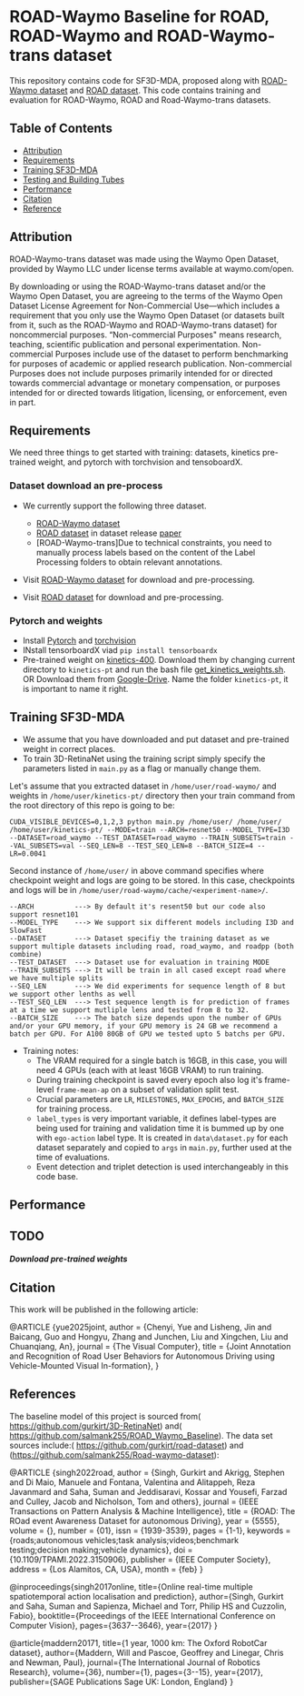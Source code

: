 # ROAD-Waymo Baseline for ROAD, ROAD-Waymo and ROAD-Waymo-trans dataset
This repository contains code for SF3D-MDA, proposed along with [ROAD-Waymo dataset](https://github.com/salmank255/Road-waymo-dataset) and [ROAD dataset](https://github.com/gurkirt/road-dataset). This code contains training and evaluation for ROAD-Waymo, ROAD and Road-Waymo-trans datasets. 



## Table of Contents
- <a href='#Attribution'>Attribution</a>
- <a href='#requirements'>Requirements</a>
- <a href='#training-SF3D-MDA'>Training SF3D-MDA</a>
- <a href='#testing-and-building-tubes'>Testing and Building Tubes</a>
- <a href='#performance'>Performance</a>
- <a href='#citation'>Citation</a>
- <a href='#references'>Reference</a>


## Attribution

ROAD-Waymo-trans dataset was made using the Waymo Open Dataset, provided by Waymo LLC under license terms available at waymo.com/open.

By downloading or using the ROAD-Waymo-trans dataset and/or the Waymo Open Dataset, you are agreeing to the terms of the Waymo Open Dataset License Agreement for Non-Commercial Use—which includes a requirement that you only use the Waymo Open Dataset (or datasets built from it, such as the ROAD-Waymo and ROAD-Waymo-trans dataset) for noncommercial purposes. “Non-commercial Purposes" means research, teaching, scientific publication and personal experimentation. Non-commercial Purposes include use of the dataset to perform benchmarking for purposes of academic or applied research publication. Non-commercial Purposes does not include purposes primarily intended for or directed towards commercial advantage or monetary compensation, or purposes intended for or directed towards litigation, licensing, or enforcement, even in part.


## Requirements
We need three things to get started with training: datasets, kinetics pre-trained weight, and pytorch with torchvision and tensoboardX. 

### Dataset download an pre-process

- We currently support the following three dataset.
    - [ROAD-Waymo dataset](https://github.com/salmank255/Road-waymo-dataset)
    - [ROAD dataset](https://github.com/gurkirt/road-dataset) in dataset release [paper](https://arxiv.org/pdf/2102.11585.pdf)
    - [ROAD-Waymo-trans]Due to technical constraints, you need to manually process labels based on the content of the Label Processing folders to obtain relevant annotations.

- Visit [ROAD-Waymo dataset](https://github.com/salmank255/Road-waymo-dataset) for download and pre-processing. 
- Visit [ROAD dataset](https://github.com/gurkirt/road-dataset) for download and pre-processing. 


### Pytorch and weights

  - Install [Pytorch](https://pytorch.org/) and [torchvision](http://pytorch.org/docs/torchvision/datasets.html)
  - INstall tensorboardX viad `pip install tensorboardx`
  - Pre-trained weight on [kinetics-400](https://deepmind.com/research/open-source/kinetics). Download them by changing current directory to `kinetics-pt` and run the bash file [get_kinetics_weights.sh](./kinetics-pt/get_kinetics_weights.sh). OR Download them from  [Google-Drive](https://drive.google.com/drive/folders/1xERCC1wa1pgcDtrZxPgDKteIQLkLByPS?usp=sharing). Name the folder `kinetics-pt`, it is important to name it right. 



## Training SF3D-MDA
- We assume that you have downloaded and put dataset and pre-trained weight in correct places.    
- To train 3D-RetinaNet using the training script simply specify the parameters listed in `main.py` as a flag or manually change them.

Let's assume that you extracted dataset in `/home/user/road-waymo/` and weights in `/home/user/kinetics-pt/` directory then your train command from the root directory of this repo is going to be:

```
CUDA_VISIBLE_DEVICES=0,1,2,3 python main.py /home/user/ /home/user/  /home/user/kinetics-pt/ --MODE=train --ARCH=resnet50 --MODEL_TYPE=I3D --DATASET=road_waymo --TEST_DATASET=road_waymo --TRAIN_SUBSETS=train --VAL_SUBSETS=val --SEQ_LEN=8 --TEST_SEQ_LEN=8 --BATCH_SIZE=4 --LR=0.0041
```

Second instance of `/home/user/` in above command specifies where checkpoint weight and logs are going to be stored. In this case, checkpoints and logs will be in `/home/user/road-waymo/cache/<experiment-name>/`.
```
--ARCH          ---> By default it's resent50 but our code also support resnet101
--MODEL_TYPE    ---> We support six different models including I3D and SlowFast
--DATASET       ---> Dataset specifiy the training dataset as we support multiple datasets including road, road_waymo, and roadpp (both combine)
--TEST_DATASET  ---> Dataset use for evaluation in training MODE
--TRAIN_SUBSETS ---> It will be train in all cased except road where we have multiple splits
--SEQ_LEN       ---> We did experiments for sequence length of 8 but we support other lenths as well
--TEST_SEQ_LEN  ---> Test sequence length is for prediction of frames at a time we support mutliple lens and tested from 8 to 32.
--BATCH_SIZE    ---> The batch size depends upon the number of GPUs and/or your GPU memory, if your GPU memory is 24 GB we recommend a batch per GPU. For A100 80GB of GPU we tested upto 5 batchs per GPU.
```

- Training notes:
  * The VRAM required for a single batch is 16GB, in this case, you will need 4 GPUs (each with at least 16GB VRAM) to run training.
  * During training checkpoint is saved every epoch also log it's frame-level `frame-mean-ap` on a subset of validation split test.
  * Crucial parameters are `LR`, `MILESTONES`, `MAX_EPOCHS`, and `BATCH_SIZE` for training process.
  * `label_types` is very important variable, it defines label-types are being used for training and validation time it is bummed up by one with `ego-action` label type. It is created in `data\dataset.py` for each dataset separately and copied to `args` in `main.py`, further used at the time of evaluations.
  * Event detection and triplet detection is used interchangeably in this code base. 




## Performance

## TODO




##### Download pre-trained weights






## Citation
This work will be published in the following article:
  
  @ARTICLE {yue2025joint,
author = {Chenyi, Yue and Lisheng, Jin and Baicang, Guo and Hongyu, Zhang and Junchen, Liu and Xingchen, Liu and Chuanqiang, An},
journal = {The Visual Computer},
title = {Joint Annotation and Recognition of Road User Behaviors for Autonomous Driving using Vehicle-Mounted Visual In-formation},
}



## References
The baseline model of this project is sourced from( https://github.com/gurkirt/3D-RetinaNet) and( https://github.com/salmank255/ROAD_Waymo_Baseline). The data set sources include:( https://github.com/gurkirt/road-dataset) and (https://github.com/salmank255/Road-waymo-dataset): 

  @ARTICLE {singh2022road,
author = {Singh, Gurkirt and Akrigg, Stephen and Di Maio, Manuele and Fontana, Valentina and Alitappeh, Reza Javanmard and Saha, Suman and Jeddisaravi, Kossar and Yousefi, Farzad and Culley, Jacob and Nicholson, Tom and others},
journal = {IEEE Transactions on Pattern Analysis & Machine Intelligence},
title = {ROAD: The ROad event Awareness Dataset for autonomous Driving},
year = {5555},
volume = {},
number = {01},
issn = {1939-3539},
pages = {1-1},
keywords = {roads;autonomous vehicles;task analysis;videos;benchmark testing;decision making;vehicle dynamics},
doi = {10.1109/TPAMI.2022.3150906},
publisher = {IEEE Computer Society},
address = {Los Alamitos, CA, USA},
month = {feb}
}


@inproceedings{singh2017online,
  title={Online real-time multiple spatiotemporal action localisation and prediction},
  author={Singh, Gurkirt and Saha, Suman and Sapienza, Michael and Torr, Philip HS and Cuzzolin, Fabio},
  booktitle={Proceedings of the IEEE International Conference on Computer Vision},
  pages={3637--3646},
  year={2017}
}

@article{maddern20171,
  title={1 year, 1000 km: The Oxford RobotCar dataset},
  author={Maddern, Will and Pascoe, Geoffrey and Linegar, Chris and Newman, Paul},
  journal={The International Journal of Robotics Research},
  volume={36},
  number={1},
  pages={3--15},
  year={2017},
  publisher={SAGE Publications Sage UK: London, England}
}

